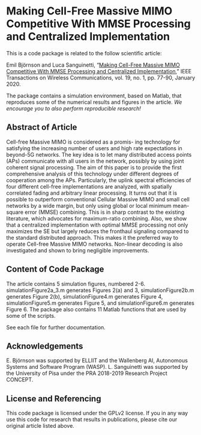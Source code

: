 Making Cell-Free Massive MIMO Competitive With MMSE Processing and Centralized Implementation
==================

This is a code package is related to the follow scientific article:

Emil Björnson and Luca Sanguinetti, “[Making Cell-Free Massive MIMO Competitive With MMSE Processing and Centralized Implementation](https://arxiv.org/abs/1903.10611),” IEEE Transactions on Wireless Communications, vol. 19, no. 1, pp. 77-90, January 2020.

The package contains a simulation environment, based on Matlab, that reproduces some of the numerical results and figures in the article. *We encourage you to also perform reproducible research!*


## Abstract of Article

Cell-free Massive MIMO is considered as a promis- ing technology for satisfying the increasing number of users and high rate expectations in beyond-5G networks. The key idea is to let many distributed access points (APs) communicate with all users in the network, possibly by using joint coherent signal processing. The aim of this paper is to provide the first comprehensive analysis of this technology under different degrees of cooperation among the APs. Particularly, the uplink spectral efficiencies of four different cell-free implementations are analyzed, with spatially correlated fading and arbitrary linear processing. It turns out that it is possible to outperform conventional Cellular Massive MIMO and small cell networks by a wide margin, but only using global or local minimum mean-square error (MMSE) combining. This is in sharp contrast to the existing literature, which advocates for maximum-ratio combining. Also, we show that a centralized implementation with optimal MMSE processing not only maximizes the SE but largely reduces the fronthaul signaling compared to the standard distributed approach. This makes it the preferred way to operate Cell-free Massive MIMO networks. Non-linear decoding is also investigated and shown to bring negligible improvements.


## Content of Code Package

The article contains 5 simulation figures, numbered 2-6. simulationFigure2a_3.m generates Figures 2(a) and 3, simulationFigure2b.m generates Figure 2(b), simulationFigure4.m generates Figure 4, simulationFigure5.m generates Figure 5, and simulationFigure6.m generates Figure 6. The package also contains 11 Matlab functions that are used by some of the scripts.

See each file for further documentation.


## Acknowledgements

E. Björnson was supported by ELLIIT and the Wallenberg AI, Autonomous Systems and Software Program (WASP). L. Sanguinetti was supported by the University of Pisa under the PRA 2018-2019 Research Project CONCEPT.


## License and Referencing

This code package is licensed under the GPLv2 license. If you in any way use this code for research that results in publications, please cite our original article listed above.
